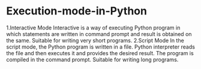 # Execution-mode-in-Python
1.Interactive Mode
Interactive is a way of executing Python program in which statements are written in command prompt and result is obtained on the same.
Suitable for writing very short programs.
2.Script Mode
In the script mode, the Python program is written in a file. Python interpreter reads the file and then executes it and provides the desired result. The program is compiled in the command prompt.
Suitable for writing long programs.
